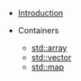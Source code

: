 - [Introduction](README)

- Containers
    - [std::array](containers/array.md "The C++ Guide - std::array")
    - [std::vector](containers/vector.md "The C++ Guide - std::vector")
    - [std::map](containers/map.md "The C++ Guide - std::map")
